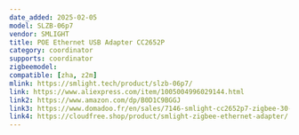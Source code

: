 ```yaml
---
date_added: 2025-02-05
model: SLZB-06p7
vendor: SMLIGHT
title: POE Ethernet USB Adapter CC2652P
category: coordinator
supports: coordinator
zigbeemodel:
compatible: [zha, z2m]
mlink: https://smlight.tech/product/slzb-06p7/
link: https://www.aliexpress.com/item/1005004996029144.html
link2: https://www.amazon.com/dp/B0D1C9BGGJ
link3: https://www.domadoo.fr/en/sales/7146-smlight-cc2652p7-zigbee-30-poe-ethernet-usb-adapter-zigbee2mqtt.html
link4: https://cloudfree.shop/product/smlight-zigbee-ethernet-adapter/
---
```


